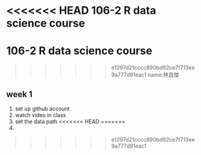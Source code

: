 <<<<<<< HEAD
﻿106-2 R data science course
=======
# 106-2 R data science course
>>>>>>> e1297d21cccc890bd92ce7f713ee9a777d91eac1
name:林昌傑
## week 1
  1. set up github account
  2. watch video in class
  3. set the data path 
<<<<<<< HEAD
=======
  4.

>>>>>>> e1297d21cccc890bd92ce7f713ee9a777d91eac1
